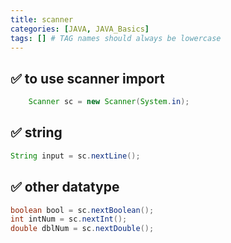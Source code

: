 ```yaml
---
title: scanner
categories: [JAVA, JAVA_Basics]
tags: [] # TAG names should always be lowercase
---
```


## ✅ to use scanner import

```java
    Scanner sc = new Scanner(System.in);
```

## ✅ string

```java
String input = sc.nextLine();
```

## ✅ other datatype

```java
boolean bool = sc.nextBoolean();
int intNum = sc.nextInt();
double dblNum = sc.nextDouble();
```

